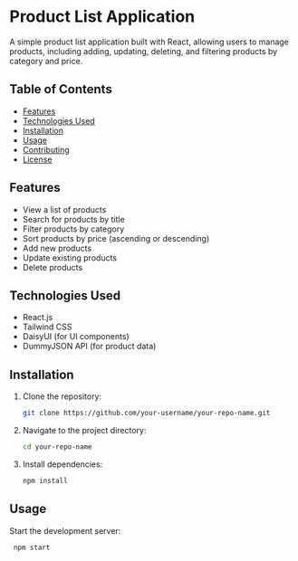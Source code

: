 # Product List Application

A simple product list application built with React, allowing users to manage products, including adding, updating, deleting, and filtering products by category and price.

## Table of Contents

- [Features](#features)
- [Technologies Used](#technologies-used)
- [Installation](#installation)
- [Usage](#usage)
- [Contributing](#contributing)
- [License](#license)

## Features

- View a list of products
- Search for products by title
- Filter products by category
- Sort products by price (ascending or descending)
- Add new products
- Update existing products
- Delete products

## Technologies Used

- React.js
- Tailwind CSS
- DaisyUI (for UI components)
- DummyJSON API (for product data)

## Installation

1. Clone the repository:
   ```bash
   git clone https://github.com/your-username/your-repo-name.git
2. Navigate to the project directory:
    ```bash
   cd your-repo-name
3. Install dependencies:
    ```bash
   npm install

## Usage

Start the development server:
  ```bash
   npm start
